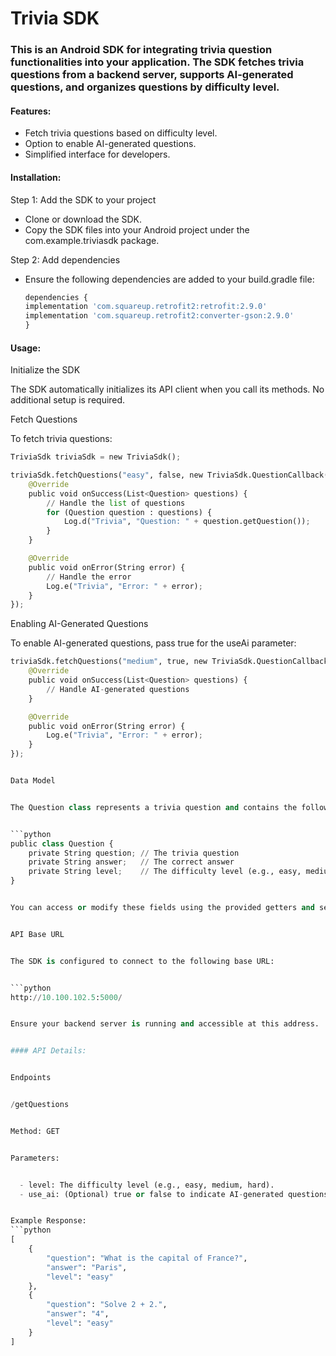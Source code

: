 # Trivia SDK


### This is an Android SDK for integrating trivia question functionalities into your application. The SDK fetches trivia questions from a backend server, supports AI-generated questions, and organizes questions by difficulty level.

#### Features:


  - Fetch trivia questions based on difficulty level.
  - Option to enable AI-generated questions.
  - Simplified interface for developers.


#### Installation:


Step 1: Add the SDK to your project


  - Clone or download the SDK.
  - Copy the SDK files into your Android project under the com.example.triviasdk package.


Step 2: Add dependencies


  - Ensure the following dependencies are added to your build.gradle file:
    ```python
    dependencies {
    implementation 'com.squareup.retrofit2:retrofit:2.9.0'
    implementation 'com.squareup.retrofit2:converter-gson:2.9.0'
    }


#### Usage:


Initialize the SDK


The SDK automatically initializes its API client when you call its methods. No additional setup is required.


Fetch Questions


To fetch trivia questions:
```python
TriviaSdk triviaSdk = new TriviaSdk();

triviaSdk.fetchQuestions("easy", false, new TriviaSdk.QuestionCallback() {
    @Override
    public void onSuccess(List<Question> questions) {
        // Handle the list of questions
        for (Question question : questions) {
            Log.d("Trivia", "Question: " + question.getQuestion());
        }
    }

    @Override
    public void onError(String error) {
        // Handle the error
        Log.e("Trivia", "Error: " + error);
    }
});
```

Enabling AI-Generated Questions


To enable AI-generated questions, pass true for the useAi parameter:


```python
triviaSdk.fetchQuestions("medium", true, new TriviaSdk.QuestionCallback() {
    @Override
    public void onSuccess(List<Question> questions) {
        // Handle AI-generated questions
    }

    @Override
    public void onError(String error) {
        Log.e("Trivia", "Error: " + error);
    }
});


Data Model


The Question class represents a trivia question and contains the following fields:


```python
public class Question {
    private String question; // The trivia question
    private String answer;   // The correct answer
    private String level;    // The difficulty level (e.g., easy, medium, hard)
}


You can access or modify these fields using the provided getters and setters.


API Base URL


The SDK is configured to connect to the following base URL:


```python
http://10.100.102.5:5000/


Ensure your backend server is running and accessible at this address.


#### API Details:


Endpoints


/getQuestions


Method: GET


Parameters:


  - level: The difficulty level (e.g., easy, medium, hard).
  - use_ai: (Optional) true or false to indicate AI-generated questions.


Example Response:
```python
[
    {
        "question": "What is the capital of France?",
        "answer": "Paris",
        "level": "easy"
    },
    {
        "question": "Solve 2 + 2.",
        "answer": "4",
        "level": "easy"
    }
]














